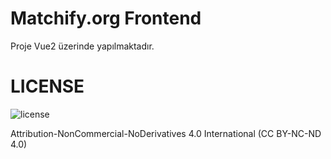 # Matchify.org Frontend

Proje Vue2 üzerinde yapılmaktadır.

# LICENSE
![license](https://licensebuttons.net/l/by-nc-nd/3.0/88x31.png)


Attribution-NonCommercial-NoDerivatives 4.0 International (CC BY-NC-ND 4.0)
